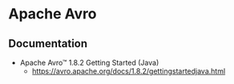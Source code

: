 # Apache Avro
## Documentation
* Apache Avro™ 1.8.2 Getting Started (Java)
  * https://avro.apache.org/docs/1.8.2/gettingstartedjava.html

